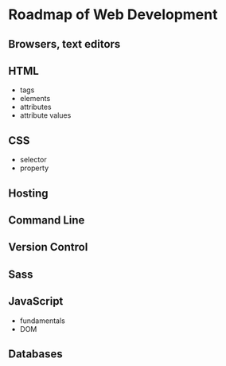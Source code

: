 # Roadmap of Web Development

## Browsers, text editors

## HTML

- tags
- elements
- attributes
- attribute values

## CSS

- selector
- property

## Hosting

## Command Line

## Version Control

## Sass

## JavaScript

- fundamentals
- DOM


## Databases
